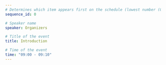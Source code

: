 ```yaml
---
# Determines which item appears first on the schedule (lowest number (0) appears first)
sequence_id: 0

# Speaker name
speaker: Organizers

# Title of the event
title: Introduction

# Time of the event
time: "09:00 - 09:10"
---
```

